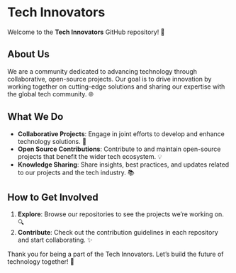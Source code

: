 # Tech Innovators

Welcome to the **Tech Innovators** GitHub repository! 🚀

## About Us

We are a community dedicated to advancing technology through collaborative, open-source projects. Our goal is to drive innovation by working together on cutting-edge solutions and sharing our expertise with the global tech community. 🌐

## What We Do

- **Collaborative Projects**: Engage in joint efforts to develop and enhance technology solutions. 🤝
- **Open Source Contributions**: Contribute to and maintain open-source projects that benefit the wider tech ecosystem. 💡
- **Knowledge Sharing**: Share insights, best practices, and updates related to our projects and the tech industry. 📚

## How to Get Involved

1. **Explore**: Browse our repositories to see the projects we’re working on. 🔍
2. **Contribute**: Check out the contribution guidelines in each repository and start collaborating. ✨

Thank you for being a part of the Tech Innovators. Let’s build the future of technology together! 🌟
